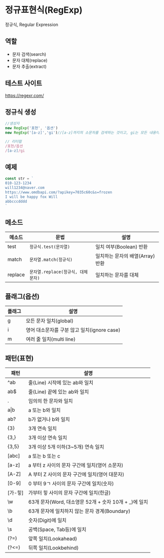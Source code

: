 # 정규표현식(RegExp)

정규식, Regular Expression

## 역할

- 문자 검색(search)
- 문자 대체(replace)
- 문자 추출(extract)

## 테스트 사이트

https://regexr.com/

## 정규식 생성

```js
//생성자
new RegExp('표현', '옵션')
new RegExp('[a-z]','gi')//[a-z]까지의 소문자를 검색하는 것이고, gi는 모든 내용이 일치하는 내용을 검색하겠다는 의미 + 대문자 소문자 인식X

// 리터럴
/표현/옵션
/[a-z]/gi
```

## 예제

```js
const str = `
010-123-1234
will1234@naver.com
https://www.omdbapi.com/?apikey=7035c60c&s=frozen
I will be happy fox Will
abbcccdddd
`
```

## 메소드

메소드 | 문법 | 설명
--|--|--
test | `정규식.test(문자열)` | 일치 여부(Boolean) 반환
match | `문자열.match(정규식)` | 일치하는 문자의 배열(Array) 반환
replace | `문자열.replace(정규식, 대체문자)` | 일치하는 문자를 대체

## 플래그(옵션)

플래그 | 설명
--|--
g | 모든 문자 일치(global)
i | 영어 대소문자를 구분 않고 일치(ignore case)
m | 여러 줄 일치(multi line)

## 패턴(표현)

패턴 | 설명
--|--
^ab | 줄(Line) 시작에 있는 ab와 일치
ab$ | 줄(Line) 끝에 있는 ab와 일치
. | 임의의 한 문자와 일치
a&verbar;b | a 또는 b와 일치
ab? | b가 없거나 b와 일치
{3} | 3개 연속 일치
{3,}| 3개 이상 연속 일치
{3,5}| 3개 이상 5개 이하(3~5개) 연속 일치
[abc]| a 또는 b 또는 c
[a-z]| a 부터 z 사이의 문자 구간에 일치(영어 소문자)
[A-Z]| A 부터 Z 사이의 문자 구간에 일치(영어 대문자)
[0-9]| 0 부터 9ㄱ 사이의 문자 구간에 일치(숫자)
[가-힣]| 가부터 힣 사이의 문자 구간에 일치(한글)
\w | 63개 문자(Word, 대소영문 52개 + 숫자 10개 + _)에 일치
\b | 63개 문자에 일치하지 않는 문자 경계(Boundary)
\d | 숫자(Digit)에 일치
\s | 공백(Space, Tab등)에 일치
(?=)| 앞쪽 일치(Lookahead)
(?<=)| 뒤쪽 일치(Lookbehind)